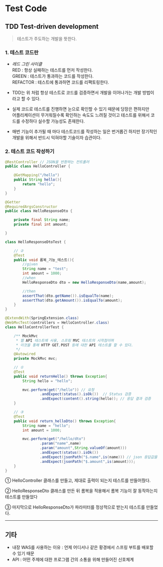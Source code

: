 # Test Code

## **TDD** Test-driven development
>테스트가 주도하는 개발을 뜻한다.  

### 1. 테스트 코드란
- *레드 그린 사이클*  
RED : 항상 실패하는 테스트를 먼저 작성한다.  
GREEN : 테스트가 통과하는 코드를 작성한다.  
REFACTOR : 테스트에 통과하면 코드를 리팩토링한다.  

- TDD는 위 처럼 항상 테스트로 코드를 검증하면서 개발을 이어나가는 개발 방법이라고 할 수 있다.

- 실제 코드로 테스트를 진행하면 눈으로 확인할 수 있기 때문에 당장은 편하지만  
어플리케이션이 무거워질수록 확인하는 속도도 느려질 것이고 테스트를 위해서 코드를 수정하다 실수할 가능성도 존재한다.  

- 매번 기능이 추가될 때 마다 테스트코드를 작성하는 일은 번거롭긴 하지만 장기적인 개발을 위해서 반드시 익혀야할 기술이자 습관이다.

### 2. 테스트 코드 작성하기

```java
@RestController // JSON을 반환하는 컨트롤러
public class HelloController {

    @GetMapping("/hello")
    public String hello(){
        return "hello";
    }
}
```

```java
@Getter
@RequiredArgsConstructor
public class HelloResponseDto {

    private final String name;
    private final int amount;

}
```

```java
class HelloResponseDtoTest {

    // ②
    @Test
    public void 롬복_기능_테스트(){
        //given
        String name = "test";
        int amount = 1000;
        //when
        HelloResponseDto dto = new HelloResponseDto(name,amount);

        //then
        assertThat(dto.getName()).isEqualTo(name);
        assertThat(dto.getAmount()).isEqualTo(amount);
    }
}
```

```java
@ExtendWith(SpringExtension.class)
@WebMvcTest(controllers = HelloController.class)
class HelloControllerTest {

    /** MockMvc
     * 웹 API 테스트에 사용, 스프링 MVC 테스트의 시작점이며
     * 이것을 통해 HTTP GET,POST 등에 대한 API 테스트를 할 수 있다.
     */
    @Autowired
    private MockMvc mvc;

    // ①
    @Test
    public void returnHello() throws Exception{
        String hello = "hello";

        mvc.perform(get("/hello")) // 요청
                .andExpect(status().isOk())  // Status 검증
                .andExpect(content().string(hello)); // 응답 결과 검증
    }

    // ③
    @Test
    public void return_helloDto() throws Exception{
        String name = "hello";
        int amount = 1000;

        mvc.perform(get("/hello/dto")
                .param("name",name)
                .param("amount",String.valueOf(amount)))
                .andExpect(status().isOk())
                .andExpect(jsonPath("$.name",is(name))) // json 응답값을 필드별로 검증
                .andExpect(jsonPath("$.amount",is(amount)));
    }
}
```

① HelloController 클래스를 만들고, 제대로 출력이 되는지 테스트를 만들어줬다.

② HelloResponseDto 클래스를 만든 뒤 롬복을 적용해서 롬복 기능이 잘 동작하는지 테스트를 만들었다

③ 마지막으로 HelloResponseDto가 파라미터를 정상적으로 받는지 테스트를 만들었다. 

---
## 기타

- 내장 WAS를 사용하는 이유 : 언제 어디서나 같은 황경에서 스프링 부트를 배포할 수 있기 때문
- API : 어떤 주제에 대한 프로그램 간의 소통을 위해 만들어진 신호체계
